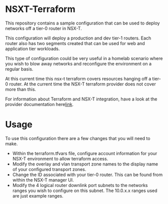 # NSXT-Terraform
This repository contains a sample configuration that can be used to deploy networks off a tier-0 router in NSX-T. 

This configuration will deploy a production and dev tier-1 routers. Each router also has two segments created that can be used for web and application tier workloads. 

This type of configuration could be very useful in a homelab scenario where you wish to blow away networks and reconfigure the environment on a regular basis.

At this current time this nsx-t terraform covers resources hanging off a tier-0 router. At the current time the NSX-T terraform provider does not cover more than this. 

For information about Terraform and NSX-T integration, have a look at the provider documentation here[link](https://www.terraform.io/docs/providers/nsxt/index.html).

# Usage 

To use this configuration there are a few changes that you will need to make. 

- Within the terraform.tfvars file, configure account information for your NSX-T environment to allow terraform access. 
- Modify the overlay and vlan transport zone names to the display name of your configured transport zones. 
- Change the ID associated with your tier-0 router. This can be found from within the NSX-T manager UI. 
- Modify the 4 logical router downlink port subnets to the networks ranges you wish to configure on this subnet. The 10.0.x.x ranges used are just example ranges. 

